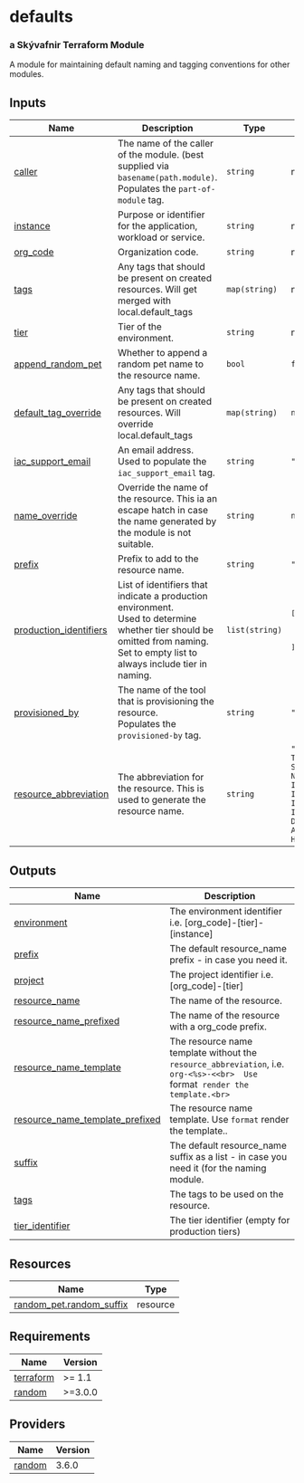 # defaults

### a Skývafnir Terraform Module

A module for maintaining default naming and tagging conventions for other modules.

<!-- TERRAFORM_DOCS_BLOCK -->

## Inputs

| Name                                                                                                | Description                                                                                                                                                                                 | Type           | Default                                                                                                                                                                                                                                               | Required |
| --------------------------------------------------------------------------------------------------- | ------------------------------------------------------------------------------------------------------------------------------------------------------------------------------------------- | -------------- | ----------------------------------------------------------------------------------------------------------------------------------------------------------------------------------------------------------------------------------------------------- | :------: |
| <a name="input_caller"></a> [caller](#input_caller)                                                 | The name of the caller of the module. (best supplied via `basename(path.module)`.<br>    Populates the `part-of-module` tag.                                                                | `string`       | n/a                                                                                                                                                                                                                                                   |   yes    |
| <a name="input_instance"></a> [instance](#input_instance)                                           | Purpose or identifier for the application, workload or service.                                                                                                                             | `string`       | n/a                                                                                                                                                                                                                                                   |   yes    |
| <a name="input_org_code"></a> [org_code](#input_org_code)                                           | Organization code.                                                                                                                                                                          | `string`       | n/a                                                                                                                                                                                                                                                   |   yes    |
| <a name="input_tags"></a> [tags](#input_tags)                                                       | Any tags that should be present on created resources. Will get merged with local.default_tags                                                                                               | `map(string)`  | n/a                                                                                                                                                                                                                                                   |   yes    |
| <a name="input_tier"></a> [tier](#input_tier)                                                       | Tier of the environment.                                                                                                                                                                    | `string`       | n/a                                                                                                                                                                                                                                                   |   yes    |
| <a name="input_append_random_pet"></a> [append_random_pet](#input_append_random_pet)                | Whether to append a random pet name to the resource name.                                                                                                                                   | `bool`         | `false`                                                                                                                                                                                                                                               |    no    |
| <a name="input_default_tag_override"></a> [default_tag_override](#input_default_tag_override)       | Any tags that should be present on created resources. Will override local.default_tags                                                                                                      | `map(string)`  | `null`                                                                                                                                                                                                                                                |    no    |
| <a name="input_iac_support_email"></a> [iac_support_email](#input_iac_support_email)                | An email address. Used to populate the `iac_support_email` tag.                                                                                                                             | `string`       | `"support@skyvafnir.cloud"`                                                                                                                                                                                                                           |    no    |
| <a name="input_name_override"></a> [name_override](#input_name_override)                            | Override the name of the resource. This ia an escape hatch in case the name generated by the module is not suitable.                                                                        | `string`       | `null`                                                                                                                                                                                                                                                |    no    |
| <a name="input_prefix"></a> [prefix](#input_prefix)                                                 | Prefix to add to the resource name.                                                                                                                                                         | `string`       | `""`                                                                                                                                                                                                                                                  |    no    |
| <a name="input_production_identifiers"></a> [production_identifiers](#input_production_identifiers) | List of identifiers that indicate a production environment.<br>    Used to determine whether tier should be omitted from naming.<br>    Set to empty list to always include tier in naming. | `list(string)` | <pre>\[<br>  "prod",<br>  "prd",<br>  "production"<br>\]</pre>                                                                                                                                                                                        |    no    |
| <a name="input_provisioned_by"></a> [provisioned_by](#input_provisioned_by)                         | The name of the tool that is provisioning the resource.<br>    Populates the `provisioned-by` tag.                                                                                          | `string`       | `"skyvafnir-terraform"`                                                                                                                                                                                                                               |    no    |
| <a name="input_resource_abbreviation"></a> [resource_abbreviation](#input_resource_abbreviation)    | The abbreviation for the resource.  This is used to generate the resource name.                                                                                                             | `string`       | `"YOU SHOULD REALLY SET THIS VARIABLE IF YOU EVER SEE THIS IN A PLAN. I'M NOT KIDDING. IT'S IMPORTANT. REALLY. SET IT. NOW. PLEASE. THANKS. I'LL WAIT. NO, REALLY. I'LL WAIT. I'VE GOT ALL DAY. I'M NOT GOING ANYWHERE. I'LL JUST SIT HERE AND WAIT"` |    no    |

## Outputs

| Name                                                                                                                             | Description                                                                                                                       |
| -------------------------------------------------------------------------------------------------------------------------------- | --------------------------------------------------------------------------------------------------------------------------------- |
| <a name="output_environment"></a> [environment](#output_environment)                                                             | The environment identifier i.e. \[org_code\]-\[tier\]-\[instance\]                                                                |
| <a name="output_prefix"></a> [prefix](#output_prefix)                                                                            | The default resource_name prefix - in case you need it.                                                                           |
| <a name="output_project"></a> [project](#output_project)                                                                         | The project identifier i.e. \[org_code\]-\[tier\]                                                                                 |
| <a name="output_resource_name"></a> [resource_name](#output_resource_name)                                                       | The name of the resource.                                                                                                         |
| <a name="output_resource_name_prefixed"></a> [resource_name_prefixed](#output_resource_name_prefixed)                            | The name of the resource with a org_code prefix.                                                                                  |
| <a name="output_resource_name_template"></a> [resource_name_template](#output_resource_name_template)                            | The resource name template without the `resource_abbreviation`, i.e.<br>  `org-<%s>-<<br>  Use `format` render the template.<br>` |
| <a name="output_resource_name_template_prefixed"></a> [resource_name_template_prefixed](#output_resource_name_template_prefixed) | The resource name template. Use `format` render the template..                                                                    |
| <a name="output_suffix"></a> [suffix](#output_suffix)                                                                            | The default resource_name suffix as a list - in case you need it (for the naming module.                                          |
| <a name="output_tags"></a> [tags](#output_tags)                                                                                  | The tags to be used on the resource.                                                                                              |
| <a name="output_tier_identifier"></a> [tier_identifier](#output_tier_identifier)                                                 | The tier identifier (empty for production tiers)                                                                                  |

## Resources

| Name                                                                                                           | Type     |
| -------------------------------------------------------------------------------------------------------------- | -------- |
| [random_pet.random_suffix](https://registry.terraform.io/providers/hashicorp/random/latest/docs/resources/pet) | resource |

## Requirements

| Name                                                                     | Version |
| ------------------------------------------------------------------------ | ------- |
| <a name="requirement_terraform"></a> [terraform](#requirement_terraform) | >= 1.1  |
| <a name="requirement_random"></a> [random](#requirement_random)          | >=3.0.0 |

## Providers

| Name                                                      | Version |
| --------------------------------------------------------- | ------- |
| <a name="provider_random"></a> [random](#provider_random) | 3.6.0   |

<!-- /TERRAFORM_DOCS_BLOCK -->

<!--
```
# Module scaffolded via skyvafnir-module-template
Author:    gzur
Version:   0.1.0
Timestamp: 2023-05-10T13:42:35
```
-->
